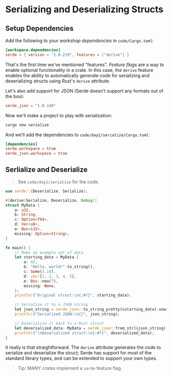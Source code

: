 # Serializing and Deserializing Structs

## Setup Dependencies

Add the following to your *workshop dependencies* in `code/Cargo.toml`:

```toml
[workspace.dependencies]
serde = { version = "1.0.219", features = ["derive"] }
```

That's the first time we've mentioned "features". *Feature flags* are a way to enable optional functionality in a crate. In this case, the `derive` feature enables the ability to automatically generate code for serializing and deserializing structs using Rust's `derive` attribute.

Let's also add support for JSON (Serde doesn't support any formats out of the box):

```toml
serde_json = "1.0.140"
```

Now we'll make a project to play with serialization:

```bash
cargo new serialize
```

And we'll add the dependencies to `code/day1/serialize/Cargo.toml`:

```toml
[dependencies]
serde.workspace = true
serde_json.workspace = true
```

## Serlialize and Deserialize

> See `code/day1/serialize` for the code.

```rust
use serde::{Deserialize, Serialize};

#[derive(Serialize, Deserialize, Debug)]
struct MyData {
    a: u32,
    b: String,
    c: Option<f64>,
    d: Vec<u8>,
    e: Box<i32>,
    missing: Option<String>,
}

fn main() {
    // Make an example set of data
    let starting_data = MyData {
        a: 42,
        b: "Hello, world!".to_string(),
        c: Some(3.14),
        d: vec![1, 2, 3, 4, 5],
        e: Box::new(7),
        missing: None,
    };
    println!("Original struct:\n{:#?}", starting_data);

    // Serialize it to a JSON string
    let json_string = serde_json::to_string_pretty(&starting_data).unwrap();
    println!("Serialized JSON:\n{}", json_string);

    // Deserialize it back to a Rust struct
    let deserialized_data: MyData = serde_json::from_str(&json_string).unwrap();
    println!("\nDeserialized struct:\n{:#?}", deserialized_data);
}
```

It really is that straightforward. The `derive` attribute generates the code to serialize and deserialize the struct; Serde has support for most of the standard library types, and can be extended to support your own types.

> Tip: MANY crates implement a `serde` feature flag.
